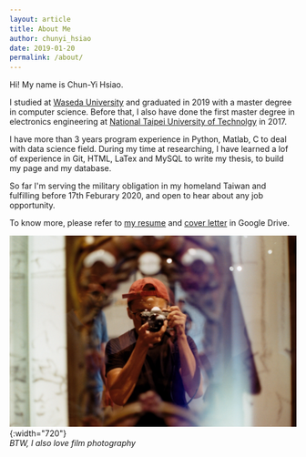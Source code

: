 ```yaml
---
layout: article
title: About Me
author: chunyi_hsiao
date: 2019-01-20
permalink: /about/
---
```



Hi! My name is Chun-Yi Hsiao.

I studied at [Waseda University](https://www.waseda.jp/fsci/gips/) and graduated in 2019 with a master degree in computer science. Before that, I also have done the first master degree in electronics engineering at [National Taipei University of Technolgy](https://www-en.ntut.edu.tw) in 2017.

I have more than 3 years program experience in Python, Matlab, C to deal with data science field. During my time at researching, I have learned a lof of experience in Git, HTML, LaTex and MySQL to write my thesis, to build my page and my database.

So far I'm serving the military obligation in my homeland Taiwan and fulfilling before 17th Feburary 2020, and open to hear about any job opportunity. 

To know more, please refer to [my resume](https://drive.google.com/file/d/14430GulP7D4uRqO1MpFyKwrMCR0BKhtX/view?usp=sharing) and [cover letter](https://drive.google.com/file/d/16QEN-CYhxYMzNEPoXGw5fDithtJ3tLx2/view?usp=sharing) in Google Drive.


![Diagram](/../images/IMG_5343.jpg){:width="720"}  
*BTW, I also love film photography*

<!-- Also, I love to learn something new and from my talented friends ☛ [Lj Miranda](https://ljvmiranda921.github.io), [Shuyu Wang](https://github.com/Ceruleanacg)! -->
